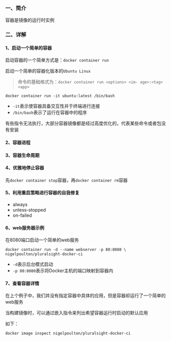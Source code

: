 ### 一、简介

容器是镜像的运行时实例



### 二、详解

#### 1、启动一个简单的容器

启动容器的一个简单方式是：`docker container run`

启动一个简单的容器化版本的`Ubuntu Linux`

> 命令的基础格式为：`docker container run <options> <im- age>:<tag> <app>`

```shell
docker container run -it ubuntu:latest /bin/bash
```

- `-it`表示使容器具备交互性并于终端进行连接
- `/bin/bash`表示了运行在容器中的程序

有些指令无法执行，大部分容器镜像都是经过高度优化的，代表某些命令或者包没有安装



#### 2、容器进程



#### 3、容器生命周期



#### 4、优雅地停止容器

先`docker container stop`容器，再`docker container rm`容器



#### 5、利用重启策略进行容器的自我修复

- always
- unless-stopped
- on-failed



#### 6、web服务器示例

在8080端口启动一个简单的web服务

```shell
docker container run -d --name webserver -p 80:8080 \
nigelpoulton/pluralsight-docker-ci
```

- `-d`表示后台模式启动
- `-p 80:8080`表示将Docker主机的端口映射到容器内



#### 7、查看容器详情

在上个例子中，我们并没有指定容器中具体的应用，但是容器却运行了一个简单的web服务

当构建镜像时，可以通过嵌入指令来列出希望容器运行时启动的默认应用

如下：

```shell
docker image inspect nigelpoulton/pluralsight-docker-ci
```





